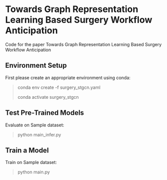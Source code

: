 # Towards Graph Representation Learning Based Surgery Workflow Anticipation
Code for the paper Towards Graph Representation Learning Based Surgery Workflow Anticipation
## Environment Setup
First please create an appropriate environment using conda: 

> conda env create -f surgery_stgcn.yaml
> 
> conda activate surgery_stgcn

## Test Pre-Trained Models
Evaluate on Sample dataset:
> python main_infer.py


## Train a Model
Train on Sample dataset:
> python main.py

